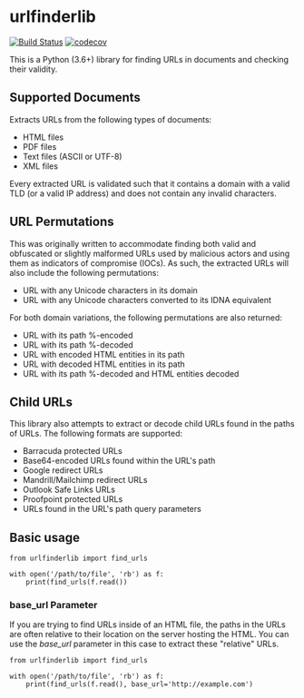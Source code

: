 # urlfinderlib
[![Build Status](https://travis-ci.com/ace-ecosystem/urlfinderlib.svg?branch=master)](https://travis-ci.com/ace-ecosystem/urlfinderlib)
[![codecov](https://codecov.io/gh/ace-ecosystem/urlfinderlib/branch/master/graph/badge.svg)](https://codecov.io/gh/ace-ecosystem/urlfinderlib)

This is a Python (3.6+) library for finding URLs in documents and checking their validity.

## Supported Documents

Extracts URLs from the following types of documents:

* HTML files
* PDF files
* Text files (ASCII or UTF-8)
* XML files

Every extracted URL is validated such that it contains a domain with a valid TLD (or a valid IP address) and does not contain any invalid characters.

## URL Permutations

This was originally written to accommodate finding both valid and obfuscated or slightly malformed URLs used by malicious actors and using them as indicators of compromise (IOCs). As such, the extracted URLs will also include the following permutations:

* URL with any Unicode characters in its domain
* URL with any Unicode characters converted to its IDNA equivalent

For both domain variations, the following permutations are also returned:

* URL with its path %-encoded
* URL with its path %-decoded
* URL with encoded HTML entities in its path
* URL with decoded HTML entities in its path
* URL with its path %-decoded and HTML entities decoded

## Child URLs

This library also attempts to extract or decode child URLs found in the paths of URLs. The following formats are supported:

* Barracuda protected URLs
* Base64-encoded URLs found within the URL's path
* Google redirect URLs
* Mandrill/Mailchimp redirect URLs
* Outlook Safe Links URLs
* Proofpoint protected URLs
* URLs found in the URL's path query parameters

## Basic usage

    from urlfinderlib import find_urls
    
    with open('/path/to/file', 'rb') as f:
        print(find_urls(f.read())

### base_url Parameter

If you are trying to find URLs inside of an HTML file, the paths in the URLs are often relative to their location on the server hosting the HTML. You can use the *base_url* parameter in this case to extract these "relative" URLs.

    from urlfinderlib import find_urls
    
    with open('/path/to/file', 'rb') as f:
        print(find_urls(f.read(), base_url='http://example.com')
